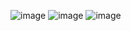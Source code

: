 ![image](https://github.com/user-attachments/assets/99e312f2-8953-499b-b840-3d55e9cbda96)
![image](https://github.com/user-attachments/assets/8d49403c-af2c-4d16-b1fe-5d899493ae20)
![image](https://github.com/user-attachments/assets/6004d2d5-8fc7-40fe-b55f-19685d08131d)

